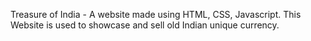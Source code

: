 Treasure of India - A website made using HTML, CSS, Javascript.
This Website is used to showcase and sell old Indian unique currency.